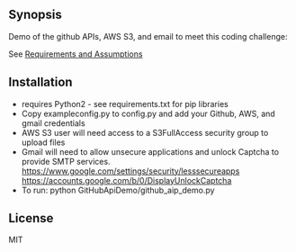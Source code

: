 ## Synopsis
Demo of the github APIs, AWS S3, and email to meet this coding challenge:

See [Requirements and Assumptions](https://docs.google.com/document/d/17iH_e4RWnEHoxBZT7qNUh-vMGAQI53yUnsH_FgTQtuk/edit?usp=sharing)

## Installation
* requires Python2 - see requirements.txt for pip libraries
* Copy exampleconfig.py to config.py and add your Github, AWS, and gmail credentials
* AWS S3 user will need access to a S3FullAccess security group to upload files
* Gmail will need to allow unsecure applications and unlock Captcha to provide SMTP services. 
    https://www.google.com/settings/security/lesssecureapps
    https://accounts.google.com/b/0/DisplayUnlockCaptcha 
* To run: python GitHubApiDemo/github_aip_demo.py

## License

MIT
